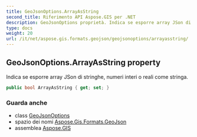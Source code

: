 ```yaml
---
title: GeoJsonOptions.ArrayAsString
second_title: Riferimento API Aspose.GIS per .NET
description: GeoJsonOptions proprietà. Indica se esporre array JSon di stringhe numeri interi o reali come stringa.
type: docs
weight: 20
url: /it/net/aspose.gis.formats.geojson/geojsonoptions/arrayasstring/
---
```

## GeoJsonOptions.ArrayAsString property

Indica se esporre array JSon di stringhe, numeri interi o reali come stringa.

```csharp
public bool ArrayAsString { get; set; }
```

### Guarda anche

* class [GeoJsonOptions](../)
* spazio dei nomi [Aspose.Gis.Formats.GeoJson](../../geojsonoptions/)
* assemblea [Aspose.GIS](../../../)


